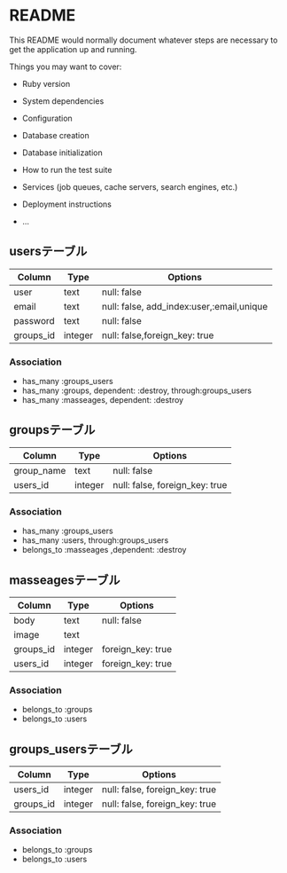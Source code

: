 # README

This README would normally document whatever steps are necessary to get the
application up and running.

Things you may want to cover:

* Ruby version

* System dependencies

* Configuration

* Database creation

* Database initialization

* How to run the test suite

* Services (job queues, cache servers, search engines, etc.)

* Deployment instructions

* ...


## usersテーブル

|Column|Type|Options|
|------|----|-------|
|user|text|null: false|
|email|text|null: false, add_index:user,:email,unique|
|password|text|null: false|
|groups_id|integer|null: false,foreign_key: true|



### Association
- has_many :groups_users
- has_many :groups, dependent: :destroy, through:groups_users
- has_many :masseages,  dependent: :destroy



## groupsテーブル

|Column|Type|Options|
|------|----|-------|
|group_name|text|null: false|
|users_id|integer|null: false, foreign_key: true|



### Association
- has_many :groups_users
- has_many :users, through:groups_users
- belongs_to :masseages ,dependent: :destroy




## masseagesテーブル

|Column|Type|Options|
|------|----|-------|
|body|text|null: false|
|image|text||
|groups_id|integer|foreign_key: true|
|users_id|integer|foreign_key: true|


### Association
- belongs_to :groups
- belongs_to :users


## groups_usersテーブル

|Column|Type|Options|
|------|----|-------|
|users_id|integer|null: false, foreign_key: true|
|groups_id|integer|null: false, foreign_key: true|

### Association
- belongs_to :groups
- belongs_to :users